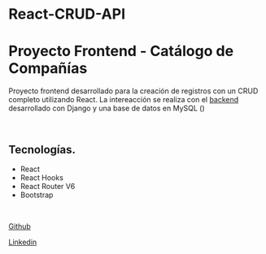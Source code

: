 # React-CRUD-API

# Proyecto Frontend - Catálogo de Compañías
Proyecto frontend desarrollado para la creación de registros con un CRUD completo utilizando React.
La intereacción se realiza con el [backend](https://github.com/Ed-Uco/Django-api)  desarrollado con Django y una base de datos en MySQL ()
 
 

<br/>


##  Tecnologías.

* React
* React Hooks
* React Router V6
* Bootstrap



<br/>





[Github](https://github.com/Ed-Uco) 


[Linkedin](https://www.linkedin.com/in/edgaruco/) 